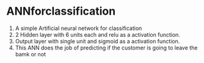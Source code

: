 # ANNforclassification
<ol>
  <li>
A simple Artificial neural network for classification
    </li>
  <li>
2 Hidden layer with 6 units each and relu as a activation function.
</li>
  <li>
Output layer with single unit and sigmoid as a activation function.
</li>
  <li>
This ANN does the job of predicting if the customer is going to leave the bamk or not
</li>
  <ol>
